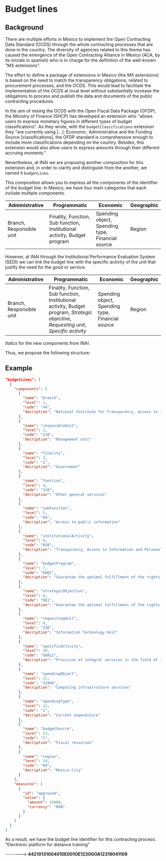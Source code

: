 # Budget lines

## Background

There are multiple efforts in Mexico to implement the Open Contracting Data Standard (OCDS) through the whole contracting processes that are done in the country. The diversity of agencies related to this theme has caused the emergence of the Open Contracting Alliance in Mexico (ACA, by its inicials in spanish) who is in charge for the definition of the well-known "MX extensions".

The effort to define a package of extensions in Mexico (the MX extensions) is based on the need to match the transparency obligations, related to procurement processes, and the OCDS. This would lead to facilitate the implementation of the OCDS at local level without substantially increase the obligations to process and publish the data and documents of the public contracting procedures.

In the aim of mixing the OCDS with the Open Fiscal Data Package (OFDP), the Ministry of Finance (SHCP) has developed an extension who "allows users to express monetary figures in different types of budget classifications". As they wrote, with the `budgetClassifications` extension they "are currently using [...]: Economic, Administrative and the Funding Source [classifications], the OFDP standard is comprehensive enough to include more classifications depending on the country. Besides, this extension would also allow users to express amounts through their different accruing moments."

Nevertheless, at INAI we are proposing another composition for this extension and, in order to clarify and distinguish from the another, we named it `budgetLines`.

This composition allows you to express all the components of the identifier of the budget line. In Mexico, we have four main categories that each include multiple components.

**Administrative** | **Programmatic** | **Economic** | **Geographic** 
--|--|--|--
Branch, Responsible unit | Finality, Function, Sub function, Institutional activity, Budget program | Spending object, Spending type, Financial source | Region

However, at INAI through the Institutional Performance Evaluation System (SEDI) we can link the budget line with the specific activity of the unit that justify the need for the good or service.

**Administrative** | **Programmatic** | **Economic** | **Geographic** 
--|--|--|--
Branch, Responsible unit | Finality, Function, Sub function, Institutional activity, Budget program, *Strategic objective*, *Requesting unit*, *Specific activity* | Spending object, Spending type, Financial source | Region

*Italics* for the new components from INAI.

Thus, we propose the following structure:

## Example

```json
"budgetLines": [
  {
    "components": [
      {
        "name": "branch",
        "level": 1,
        "code": "44",
        "decription": "National Institute for Transparency, Access to Information and Personal Data Protection"
      },
      {
        "name": "resposibleUnit",
        "level": 2,
        "code": "210",
        "decription": "Management unit"
      },
      {
        "name": "finality",
        "level": 3,
        "code": "1",
        "decription": "Government"
      },
      {
        "name": "function",
        "level": 4,
        "code": "310",
        "decription": "Other general services"
      },
      {
        "name": "subFunction",
        "level": 5,
        "code": "04",
        "decription": "Access to public information"
      },
      {
        "name": "institutionalActivity",
        "level": 6,
        "code": "010",
        "decription": "Transparency, Access to Information and Personal Data Protection"
      },
      {
        "name": "budgetProgram",
        "level": 7,
        "code": "E001",
        "decription": "Guarantee the optimal fulfillment of the rights of access to information and personal data protection"
      },
      {
        "name": "strategicObjective",
        "level": 8,
        "code": "OE1",
        "decription": "Guarantee the optimal fulfillment of the rights of access to information and personal data protection"
      },
      {
        "name": "requestingUnit",
        "level": 9,
        "code": "230",
        "decription": "Information Technology Unit"
      },
      {
        "name": "specificActivity",
        "level": 10,
        "code": "GOA12",
        "decription": "Provision of integral services in the field of ICT"
      },
      {
        "name": "spendingObject",
        "level": 11,
        "code": "31904",
        "decription": "Computing infrastructure services"
      },
      {
        "name": "spendingType",
        "level": 12,
        "code": "1",
        "decription": "Current expenditure"
      },
      {
        "name": "budgetSource",
        "level": 13,
        "code": "1",
        "decription": "Fiscal resourses"
      },
      {
        "name": "region",
        "level": 14,
        "code": "09",
        "decription": "Mexico City"
      }
    ],
    "measures": [
      {
        "id": "approved",
        "value": {
          "amount": 35000,
          "currency": "MXN"
        }
      }
    ]
  }
]
```
As a result, we have the budget line identifier for this contracting process: "Electronic platform for distance training"

-------->  **44210131004010E001OE1230GOA12319041109**

